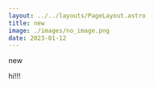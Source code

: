 ```yaml
---
layout: ../../layouts/PageLayout.astro
title: new
image: ./images/no_image.png
date: 2023-01-12
---
```

new

hi!!!
